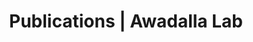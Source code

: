 ---
title: Publications | Awadalla Lab
permalink: /publications/
published: false
isPublic_b: true

publicationType_txt: journal
title_txt: "A population genetic approach to mapping neurological disorder genes using deep resequencing."
pmid_tl: 21383861
publishDate_tdt: "2011-02-01T07:23:33.000Z"
journalTitle_txt: "PLoS genetics"
volume_tl: 7
issue_tl: 2
doi_txt: "10.1371/journal.pgen.1001318"
authors_list: 
  - author_txt: "Myers RA"
  - author_txt: "Casals F"
  - author_txt: "Gauthier J"
  - author_txt: "Hamdan FF"
  - author_txt: "Keebler J"
  - author_txt: "Boyko AR"
  - author_txt: "Bustamante CD"
  - author_txt: "Piton AM"
  - author_txt: "Spiegelman D"
  - author_txt: "Henrion E"
  - author_txt: "Zilversmit M"
  - author_txt: "Hussin J"
  - author_txt: "Quinlan J"
  - author_txt: "Yang Y"
  - author_txt: "Lafrenière RG"
  - author_txt: "Griffing AR"
  - author_txt: "Stone EA"
  - author_txt: "Rouleau GA"
  - author_txt: "Awadalla P"
---